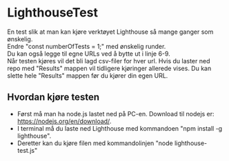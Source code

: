# LighthouseTest
En test slik at man kan kjøre verktøyet Lighthouse så mange ganger som ønskelig. \
Endre "const numberOfTests = 1;" med ønskelig runder. \
Du kan også legge til egne URLs ved å bytte ut i linje 6-9. \
Når testen kjøres vil det bli lagd csv-filer for hver url. Hvis du laster ned repo med "Results" mappen vil tidligere kjøringer allerede vises. Du kan slette hele "Results" mappen før du kjører din egen URL.
## Hvordan kjøre testen
- Først må man ha node.js lastet ned på PC-en. Download til nodejs er: https://nodejs.org/en/download/. 
- I terminal må du laste ned Lighthouse med kommandoen "npm install -g lighthouse". 
- Deretter kan du kjøre filen med kommandolinjen "node lighthouse-test.js"
